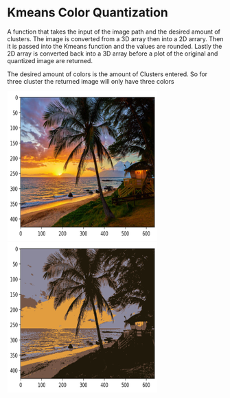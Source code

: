 # Kmeans Color Quantization

A function that takes the input of the image path and the desired amount of clusters. The image is converted from a 3D array then into a 2D arrary. Then it is passed into the Kmeans function and the values are rounded. Lastly the 2D array is converted back into a 3D array before a plot of the original and quantized image are returned. 

The desired amount of colors is the amount of Clusters entered. So for three cluster the returned image will only have three colors

<img src="https://github.com/JMarcoOviedo/Kmeans-Color-Quantization/blob/main/images/color1.png" width="350" height="350" />
<img src="https://github.com/JMarcoOviedo/Kmeans-Color-Quantization/blob/main/images/color2.png" width="350" height="350" />
